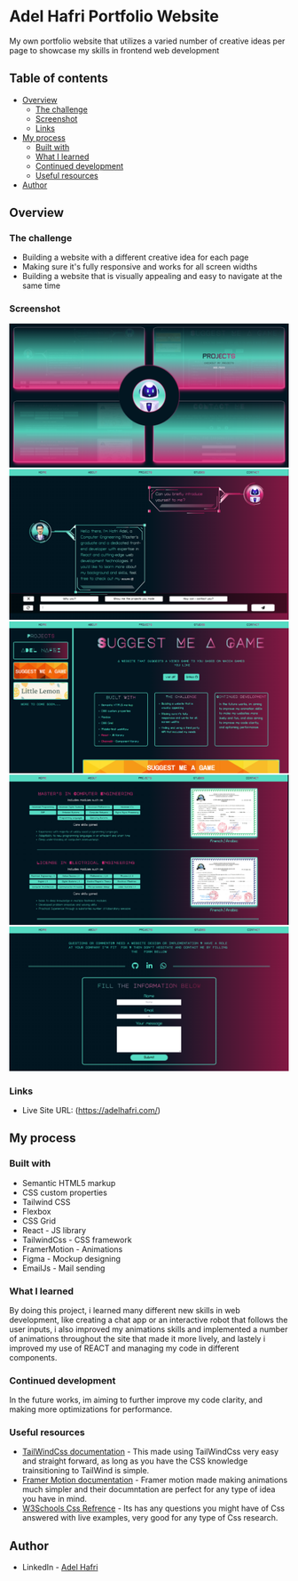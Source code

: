 # Adel Hafri Portfolio Website

My own portfolio website that utilizes a varied number of creative ideas per page to showcase my skills in frontend web development

## Table of contents

- [Overview](#overview)
  - [The challenge](#the-challenge)
  - [Screenshot](#screenshot)
  - [Links](#links)
- [My process](#my-process)
  - [Built with](#built-with)
  - [What I learned](#what-i-learned)
  - [Continued development](#continued-development)
  - [Useful resources](#useful-resources)
- [Author](#author)

## Overview

### The challenge

- Building a website with a different creative idea for each page
- Making sure it's fully responsive and works for all screen widths
- Building a website that is visually appealing and easy to navigate at the same time

### Screenshot

![](./src/images/Adel1.png)
![](./src/images/Adel2.png)
![](./src/images/Adel3.png)
![](./src/images/Adel4.png)
![](./src/images/Adel5.png)

### Links

- Live Site URL: (https://adelhafri.com/)

## My process

### Built with

- Semantic HTML5 markup
- CSS custom properties
- Tailwind CSS
- Flexbox
- CSS Grid
- React - JS library
- TailwindCss - CSS framework
- FramerMotion - Animations
- Figma - Mockup designing
- EmailJs - Mail sending

### What I learned

By doing this project, i learned many different new skills in web development, like creating a chat app or an interactive robot that follows the user inputs, i also improved my animations skills and implemented a number of animations throughout the site that made it more lively, and lastely i improved my use of REACT and managing my code in different components.

### Continued development

In the future works, im aiming to further improve my code clarity, and making more optimizations for performance.

### Useful resources

- [TailWindCss documentation](https://tailwindcss.com/docs/installation) - This made using TailWindCss very easy and straight forward, as long as you have the CSS knowledge trainsitioning to TailWind is simple.
- [Framer Motion documentation](https://www.framer.com/motion/) - Framer motion made making animations much simpler and their documntation are perfect for any type of idea you have in mind.
- [W3Schools Css Refrence](https://www.w3schools.com/cssref/index.php) - Its has any questions you might have of Css answered with live examples, very good for any type of Css research.

## Author

- LinkedIn - [Adel Hafri](https://www.linkedin.com/in/adel-hafri/)
